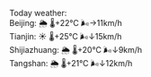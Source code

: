 Today weather:  
Beijing: 🌦   🌡️+22°C 🌬️→11km/h  
Tianjin: ☀️   🌡️+25°C 🌬️↓15km/h  
Shijiazhuang: 🌦   🌡️+20°C 🌬️↓9km/h  
Tangshan: 🌦   🌡️+21°C 🌬️↓12km/h  
